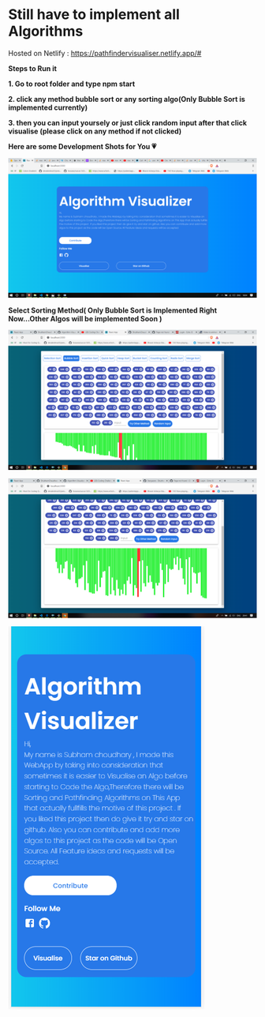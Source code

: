 # Still have to implement all Algorithms

Hosted on Netlify : https://pathfindervisualiser.netlify.app/#

**Steps to Run it**

**1. Go to root folder and type npm start**

**2. click any method bubble sort or any sorting algo(Only Bubble Sort is implemented currently)**

**3. then you can input yoursely or just click random input after that click visualise (please click on any method if not clicked)**

**Here are some Development Shots for You 💗**

![loading image....](https://github.com/ShubhamChaudharyy/Algorithm-Visualizer/blob/master/img/Screenshot%20(221).png)

 **Select Sorting Method( Only Bubble Sort is Implemented Right Now...Other Algos will be implemented Soon )**

![loading image....](https://github.com/ShubhamChaudharyy/Algorithm-Visualizer/blob/master/img/Screenshot%20(225).png)

![loading image....](https://github.com/ShubhamChaudharyy/Algorithm-Visualizer/blob/master/img/Screenshot%20(223).png)

![loading image....](https://github.com/ShubhamChaudharyy/Algorithm-Visualizer/blob/master/img/Screenshot%20(220).png)

